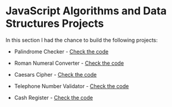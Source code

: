 
# JavaScript Algorithms and Data Structures Projects
In this section I had the chance to build the following projects:

* Palindrome Checker - [Check the code](https://github.com/alexstan12/freeCodeCamp-projects/blob/main/Javascript-algorithms-and-data-structures-projects/palindrome-checker.js)

* Roman Numeral Converter - [Check the code](https://github.com/alexstan12/freeCodeCamp-projects/blob/main/Javascript-algorithms-and-data-structures-projects/roman-numeral-converter.js)

* Caesars Cipher - [Check the code](https://github.com/alexstan12/freeCodeCamp-projects/blob/main/Javascript-algorithms-and-data-structures-projects/caesars-cipher.js)

* Telephone Number Validator - [Check the code](https://github.com/alexstan12/freeCodeCamp-projects/blob/main/Javascript-algorithms-and-data-structures-projects/telephone-number-validator.js)

* Cash Register - [Check the code](https://github.com/alexstan12/freeCodeCamp-projects/blob/main/Javascript-algorithms-and-data-structures-projects/cash-register.js)
